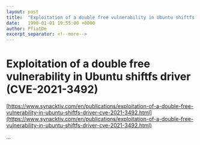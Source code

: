 ```yaml
---
layout: post
title:  "Exploitation of a double free vulnerability in Ubuntu shiftfs driver (CVE-2021-3492)"
date:   1990-01-01 19:55:00 +0000
author: PfiatDe
excerpt_separator: <!--more-->
---
```


# Exploitation of a double free vulnerability in Ubuntu shiftfs driver (CVE-2021-3492)
[https://www.synacktiv.com/en/publications/exploitation-of-a-double-free-vulnerability-in-ubuntu-shiftfs-driver-cve-2021-3492.html](https://www.synacktiv.com/en/publications/exploitation-of-a-double-free-vulnerability-in-ubuntu-shiftfs-driver-cve-2021-3492.html)

...
<!--more-->
